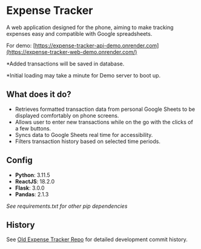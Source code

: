 # Expense Tracker
A web application designed for the phone, aiming to make tracking expenses easy and compatible with Google spreadsheets.

For demo: [https://expense-tracker-api-demo.onrender.com](https://expense-tracker-web-demo.onrender.com/)

*Added transactions will be saved in database.

*Initial loading may take a minute for Demo server to boot up.

## What does it do?
- Retrieves formatted transaction data from personal Google Sheets to be displayed comfortably on phone screens.
- Allows user to enter new transactions while on the go with the clicks of a few buttons.
- Syncs data to Google Sheets real time for accessibility.
- Filters transaction history based on selected time periods.

## Config
- **Python**: 3.11.5
- **ReactJS**: 18.2.0
- **Flask**: 3.0.0
- **Pandas**: 2.1.3
  
*See requirements.txt for other pip dependencies*

## History
See [Old Expense Tracker Repo](https://github.com/Kevin-Wei-KW/ExpenseTracker) for detailed development commit history.
